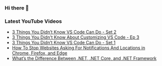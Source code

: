 ### Hi there 👋


<!--
**benrick/benrick** is a ✨ _special_ ✨ repository because its `README.md` (this file) appears on your GitHub profile.

Here are some ideas to get you started:

- 🔭 I’m currently working on ...
- 🌱 I’m currently learning ...
- 👯 I’m looking to collaborate on ...
- 🤔 I’m looking for help with ...
- 💬 Ask me about ...
- 📫 How to reach me: ...
- 😄 Pronouns: he/him
- ⚡ Fun fact: ...
-->

### Latest YouTube Videos
<!-- BLOG-POST-LIST:START -->
- [3 Things You Didn’t Know VS Code Can Do - Set 2](https://brendoneus.com/post/3-Things-You-Did-Not-Know-VSCode-Can-Do-Part2/)
- [3 Things You Didn&#39;t Know About Customizing VS Code - Ep 3](https://www.youtube.com/watch?v=1eiMpsEWigI)
- [3 Things You Didn’t Know VS Code Can Do - Set 1](https://brendoneus.com/post/3-Things-You-Did-Not-Know-VSCode-Can-Do-Part1/)
- [How To Stop Websites Asking For Notifications And Locations in Chrome, Firefox, and Edge](https://www.youtube.com/watch?v=pHPRgzICsEA)
- [What’s the Difference Between .NET, .NET Core, and .NET Framework](https://brendoneus.com/post/Difference-Between-DotNet-DotNetCore-DotNetFramework/)
<!-- BLOG-POST-LIST:END -->
